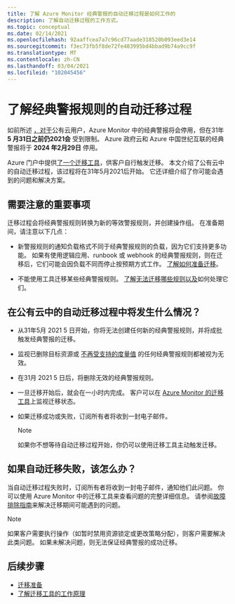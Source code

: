 ```yaml
---
title: 了解 Azure Monitor 经典警报的自动迁移过程是如何工作的
description: 了解自动迁移过程的工作方式。
ms.topic: conceptual
ms.date: 02/14/2021
ms.openlocfilehash: 92aaffcea7a7c96cd77aade318520b093eed3e14
ms.sourcegitcommit: f3ec73fb5f8de72fe483995bd4bbad9b74a9cc9f
ms.translationtype: MT
ms.contentlocale: zh-CN
ms.lasthandoff: 03/04/2021
ms.locfileid: "102045456"
---
```

# <a name="understand-the-automatic-migration-process-for-your-classic-alert-rules"></a>了解经典警报规则的自动迁移过程

如前所述 [，对于](monitoring-classic-retirement.md)公有云用户，Azure Monitor 中的经典警报将会停用，但在31年 **5 月31日之前仍2021会** 受到限制。 Azure 政府云和 Azure 中国世纪互联的经典警报将于 **2024 年2月29日** 停用。

Azure 门户中提供[了一个迁移工具](alerts-using-migration-tool.md)，供客户自行触发迁移。 本文介绍了公有云中的自动迁移过程，该过程将在31年5月2021后开始。 它还详细介绍了你可能会遇到的问题和解决方案。

## <a name="important-things-to-note"></a>需要注意的重要事项

迁移过程会将经典警报规则转换为新的等效警报规则，并创建操作组。 在准备期间，请注意以下几点：

- 新警报规则的通知负载格式不同于经典警报规则的负载，因为它们支持更多功能。 如果有使用逻辑应用、runbook 或 webhook 的经典警报规则，则在迁移后，它们可能会因负载不同而停止按预期方式工作。 [了解如何准备迁移](alerts-prepare-migration.md)。

- 不能使用工具迁移某些经典警报规则。 [了解无法迁移哪些规则以及](alerts-understand-migration.md#manually-migrating-classic-alerts-to-newer-alerts)如何处理它们。

## <a name="what-will-happen-during-the-automatic-migration-process-in-public-cloud"></a>在公有云中的自动迁移过程中将发生什么情况？

- 从31年5月 2021 5 日开始，你将无法创建任何新的经典警报规则，并将成批触发经典警报的迁移。
- 监视已删除目标资源或 [不再受支持的度量值](alerts-understand-migration.md#classic-alert-rules-on-deprecated-metrics) 的任何经典警报规则都被视为无效。
- 在31月 2021 5 日后，将删除无效的经典警报规则。
- 一旦迁移开始后，就会在一小时内完成。 客户可以在 [Azure Monitor 的迁移工具](https://portal.azure.com/#blade/Microsoft_Azure_Monitoring/MigrationBladeViewModel)上监视迁移状态。
- 如果迁移成功或失败，订阅所有者将收到一封电子邮件。

    > [!NOTE]
    > 如果你不想等待自动迁移过程开始，你仍可以使用迁移工具主动触发迁移。

## <a name="what-if-the-automatic-migration-fails"></a>如果自动迁移失败，该怎么办？

当自动迁移过程失败时，订阅所有者将收到一封电子邮件，通知他们此问题。 你可以使用 Azure Monitor 中的迁移工具来查看问题的完整详细信息。 请参阅[故障排除指南](alerts-understand-migration.md#common-problems-and-remedies)来解决迁移期间可能遇到的问题。

  > [!NOTE]
  > 如果客户需要执行操作（如暂时禁用资源锁定或更改策略分配），则客户需要解决此类问题。 如果未解决问题，则无法保证经典警报的成功迁移。

## <a name="next-steps"></a>后续步骤

- [迁移准备](alerts-prepare-migration.md)
- [了解迁移工具的工作原理](alerts-understand-migration.md)